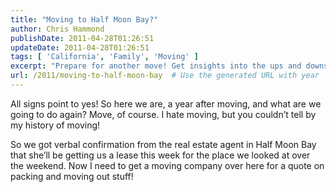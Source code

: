 ```yaml
---
title: "Moving to Half Moon Bay?"
author: Chris Hammond
publishDate: 2011-04-28T01:26:51
updateDate: 2011-04-28T01:26:51
tags: [ 'California', 'Family', 'Moving' ]
excerpt: "Prepare for another move! Get insights into the ups and downs of relocating and the excitement of settling into a new home. #moving #relocation #newhome"
url: /2011/moving-to-half-moon-bay  # Use the generated URL with year
---
```

<p>All signs point to yes! So here we are, a year after moving, and what are we going to do again? Move, of course. I hate moving, but you couldn’t tell by my history of moving!</p>  <p>So we got verbal confirmation from the real estate agent in Half Moon Bay that she’ll be getting us a lease this week for the place we looked at over the weekend. Now I need to get a moving company over here for a quote on packing and moving out stuff!</p>

